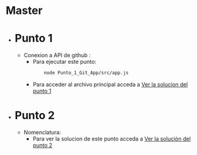 # Master

* # Punto 1
    * Conexion a API de github :
        * Para ejecutar este punto:
            ``` sh
                node Punto_1_Git_App/src/app.js
            ``` 
        * Para acceder al archivo principal acceda a [Ver la solucion del punto 1](Punto_1_Git_App\src\app.js)
* # Punto 2
    * Nomenclatura:
        * Para ver la solucion de este punto acceda a [Ver la solución del punto 2](Punto_2/function.js)
